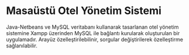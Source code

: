 # Masaüstü Otel Yönetim Sistemi

Java-Netbeans ve MySQL veritabanı kullanarak tasarlanan otel yönetim sistemine Xampp üzerinden MySQL ile bağlantı kurularak oluşturulan bir uygulamadır.
Arayüz özelleştirilebilinir, sorgular değiştirilerek özelleştirme sağlanılabilir. 

